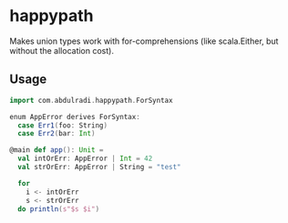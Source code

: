 # happypath

Makes union types work with for-comprehensions (like scala.Either, but without the allocation cost).

## Usage

```scala
import com.abdulradi.happypath.ForSyntax

enum AppError derives ForSyntax:
  case Err1(foo: String)
  case Err2(bar: Int)

@main def app(): Unit = 
  val intOrErr: AppError | Int = 42
  val strOrErr: AppError | String = "test"

  for 
    i <- intOrErr 
    s <- strOrErr
  do println(s"$s $i")
```

